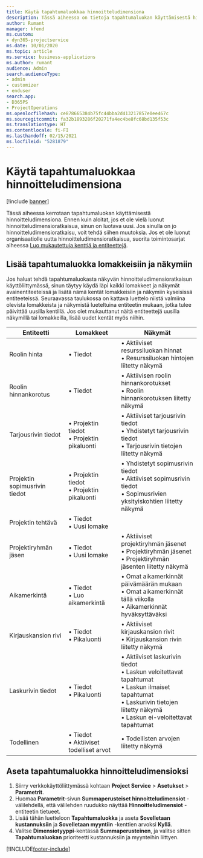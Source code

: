 ```yaml
---
title: Käytä tapahtumaluokkaa hinnoitteludimensiona
description: Tässä aiheessa on tietoja tapahtumaluokan käyttämisestä hinnoitteludimensiona.
author: Rumant
manager: kfend
ms.custom:
- dyn365-projectservice
ms.date: 10/01/2020
ms.topic: article
ms.service: business-applications
ms.author: rumant
audience: Admin
search.audienceType:
- admin
- customizer
- enduser
search.app:
- D365PS
- ProjectOperations
ms.openlocfilehash: ce878665384b75fc44bba2d413217857e0ee467c
ms.sourcegitcommit: fa32b1893286f20271fa4ec4be8fc68bd135f53c
ms.translationtype: HT
ms.contentlocale: fi-FI
ms.lasthandoff: 02/15/2021
ms.locfileid: "5281879"
---
```

# <a name="use-transaction-category-as-a-pricing-dimension"></a>Käytä tapahtumaluokkaa hinnoitteludimensiona

[!include [banner](../includes/psa-now-project-operations.md)]

Tässä aiheessa kerrotaan tapahtumaluokan käyttämisestä hinnoitteludimensiona. Ennen kuin aloitat, jos et ole vielä luonut hinnoitteludimensioratkaisua, sinun on luotava uusi. Jos sinulla on jo hinnoitteludimensioratkaisu, voit tehdä siihen muutoksia. Jos et ole luonut organisaatiolle uutta hinnoitteludimensioratkaisua, suorita toimintosarjat aiheessa [Luo mukautettuja kenttiä ja entiteettejä](create-custom-fields-entities.md).

## <a name="add-transaction-category-to-forms-and-views"></a>Lisää tapahtumaluokka lomakkeisiin ja näkymiin
Jos haluat tehdä tapahtumaluokasta näkyvän hinnoitteludimensioratkaisun käyttöliittymässä, sinun täytyy käydä läpi kaikki lomakkeet ja näkymät avainentiteeteissä ja lisätä nämä kentät lomakkeisiin ja näkymiin kyseisissä entiteeteissä.
Seuraavassa taulukossa on kattava luettelo niistä valmiina olevista lomakkeista ja näkymistä lueteltuina entiteetin mukaan, jotka tulee päivittää uusilla kentillä. Jos olet mukauttanut näitä entiteettejä uusilla näkymillä tai lomakkeilla, lisää uudet kentät myös niihin.

|  Entiteetti        | Lomakkeet     |Näkymät        |
| ------------------------------|---------------------------------|----------------------------------|
|  Roolin hinta|• Tiedot |• Aktiiviset resurssiluokan hinnat<br> • Resurssiluokan hintojen liitetty näkymä|
|  Roolin hinnankorotus|• Tiedot|• Aktiivisen roolin hinnankorotukset<br>• Roolin hinnankorotuksen liitetty näkymä|
|  Tarjousrivin tiedot|• Projektin tiedot<br>• Projektin pikaluonti|• Aktiiviset tarjousrivin tiedot<br>• Yhdistetyt tarjousrivin tiedot<br>• Tarjousrivin tietojen liitetty näkymä|
|  Projektin sopimusrivin tiedot|• Projektin tiedot<br>• Projektin pikaluonti|• Yhdistetyt sopimusrivin tiedot<br>• Aktiiviset sopimusrivin tiedot<br>• Sopimusrivien yksityiskohtien liitetty näkymä|
|  Projektin tehtävä|• Tiedot<br>• Uusi lomake||
|  Projektiryhmän jäsen|• Tiedot<br>• Uusi lomake|• Aktiiviset projektiryhmän jäsenet<br>• Projektiryhmän jäsenet<br>• Projektiryhmän jäsenten liitetty näkymä|
|  Aikamerkintä|• Tiedot<br>• Luo aikamerkintä|• Omat aikamerkinnät päivämäärän mukaan<br>• Omat aikamerkinnät tällä viikolla<br>• Aikamerkinnät hyväksyttäväksi|
|  Kirjauskansion rivi|• Tiedot<br>• Pikaluonti|• Aktiiviset kirjauskansion rivit<br>• Kirjauskansion rivin liitetty näkymä|
|  Laskurivin tiedot|• Tiedot<br>• Pikaluonti|• Aktiiviset laskurivin tiedot<br>• Laskun veloitettavat tapahtumat<br>• Laskun ilmaiset tapahtumat<br>• Laskurivin tietojen liitetty näkymä<br>• Laskun ei-veloitettavat tapahtumat|
|  Todellinen|• Tiedot<br>• Aktiiviset todelliset arvot|• Todellisten arvojen liitetty näkymä|

## <a name="set-up-transaction-category-as-a-pricing-dimension"></a>Aseta tapahtumaluokka hinnoitteludimensioksi

1. Siirry verkkokäyttöliittymässä kohtaan **Project Service** > **Asetukset** > **Parametrit**. 
2. Huomaa **Parametrit**-sivun **Summaperusteiset hinnoitteludimensiot** -välilehdellä, että välilehden ruudukko näyttää **Hinnoitteludimensiot** -entiteetin tietueet.
3. Lisää tähän luetteloon **Tapahtumaluokka** ja aseta **Sovelletaan kustannuksiin** ja **Sovelletaan myyntiin** -kenttien arvoksi **Kyllä**.
4. Valitse **Dimensiotyyppi**-kentässä **Summaperusteinen**, ja valitse sitten **Tapahtumaluokan** prioriteetti kustannuksiin ja myynteihin liittyen.


[!INCLUDE[footer-include](../includes/footer-banner.md)]
